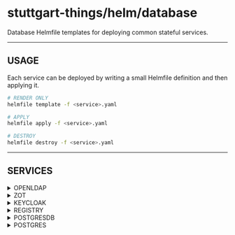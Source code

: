 # stuttgart-things/helm/database

Database Helmfile templates for deploying common stateful services.

---

## USAGE

Each service can be deployed by writing a small Helmfile definition and then applying it.

```bash
# RENDER ONLY
helmfile template -f <service>.yaml

# APPLY
helmfile apply -f <service>.yaml

# DESTROY
helmfile destroy -f <service>.yaml
```
---

## SERVICES

<details><summary>OPENLDAP</summary>

```bash
cat <<EOF > openldap.yaml
---
helmfiles:
  - path: git::https://github.com/stuttgart-things/helm.git@database/openldap.yaml.gotmpl
    values:
      - adminUser: admin
      - ldapDomain: dc=sthings,dc=de
EOF
```

</details>

<details><summary>ZOT </summary>

```bash
cat <<EOF > zot.yaml
---
helmfiles:
  - path: git::https://github.com/stuttgart-things/helm.git@database/zot.yaml.gotmpl
    values:
      - version: 0.1.75
      - domain: example.com
      - storageClassName: openebs-hostpath
      - storageSize: 1Gi
      - clusterIssuer: cluster-issuer-approle
      - issuerKind: ClusterIssuer
EOF
```

</details>

<details><summary>KEYCLOAK</summary>

```bash
cat <<EOF > keycloak.yaml
---
helmfiles:
  - path: git::https://github.com/stuttgart-things/helm.git@database/keycloak.yaml.gotmpl
    values:
      - ingressClassName: nginx
      - hostname: keycloak
      - domain: k8scluster.example.com
      - adminUser: admin
      - adminPassword: <your-password>
      - storageClass: nfs4-csi
      - clusterIssuer: cluster-issuer-approle
      - issuerKind: ClusterIssuer
EOF
```

```bash
cat <<EOF > keycloak-minimal.yaml
---
helmfiles:
  - path: git::https://github.com/stuttgart-things/helm.git@database/keycloak.yaml.gotmpl
    values:
      - clusterIssuer: selfsigned
      - domain: 172.18.0.4.nip.io
EOF
```

</details>


<details><summary>REGISTRY</summary>

### DEPLOYMENT

```bash
cat <<EOF > registry.yaml
---
helmfiles:
  - path: git::https://github.com/stuttgart-things/helm.git@database/registry.yaml.gotmpl
    values:
      # see @database/registry.yaml.gotmpl for more defaults to overwrite
      - clusterIssuer: letsencrypt-prod
      - hostname: registry
      - projectStorageClass: vsphere-csi
      - domain: example.com
      - size: 10Gi
      # generate htpasswd password:
      # htpasswd -nbB admin admin
      - htpasswd: admin:$2y$05$lzjRgAlLIavPLxXi9Q7lnOcjW2rIIQXkeXU0Pj2kA7K9bMAYKianC
EOF
```

### USAGE EXAMPLES

```bash
# login w/ container runtime
docker login ${HOSTNAME}.${DOMAIN}

# list repos
curl -u ${USER}:${PASSWORD} -X GET https://${HOSTNAME}.${DOMAIN}/v2/_catalog | jq .repositories[]
# e.g. "python-app/my-python-app"

# list tags
REPO="python-app/my-python-app"
curl -u ${USER}:${PASSWORD} -X GET https://${HOSTNAME}.${DOMAIN}/v2/${REPO}$/tags/list

# DELETE IMAGE FROM REGISTRY
registry='https://${HOSTNAME}.${DOMAIN}'
repo_name='exampleimagename'
auth='--user ${USER}:${PASSWORD}'
curl $auth -v sSL -X DELETE "https://${registry}/v2/${repo_name}/manifests/$(
    curl $auth -sSL -I \
        -H "Accept: application/vnd.docker.distribution.manifest.v2+json" \
        "https://${registry}/v2/${repo_name}/manifests/$(
            curl $auth -sSL "https://${registry}/v2/${repo_name}/tags/list" | jq -r '.tags[0]'
        )" \
    | awk '$1 == "Docker-Content-Digest:" { print $2 }' \
    | tr -d $'\r' \
)"
```

</details>

<details><summary>POSTGRESDB</summary>

```bash
cat <<EOF > postgresdb.yaml
---
helmfiles:
  - path: git::https://github.com/stuttgart-things/helm.git@database/postgresdb.yaml.gotmpl
    values:
      - namespace: postgres
      - version: 16.7.26
EOF
```

</details>

<details><summary>POSTGRES</summary>

### DEPLOY OPERATOR

```bash
cat <<EOF > postgres.yaml
---
helmfiles:
  - path: git::https://github.com/stuttgart-things/helm.git@database/postgres.yaml.gotmpl
    values:
      - namespace: postgres
      - version: 0.24.0
EOF
```

### CONFIGURE INSTANCE (EXAMPLE)

```bash
kubectl apply -f - << EOF
---
apiVersion: v1
kind: Namespace
metadata:
  name: backstage
---
apiVersion: v1
kind: Secret
type: kubernetes.io/basic-auth
metadata:
  name: app-secret
  namespace: backstage
stringData:
  username: "" # pragma: allowlist secret
  password: "" # pragma: allowlist secret
---
apiVersion: postgresql.cnpg.io/v1
kind: Cluster
metadata:
  name: backstage
  namespace: backstage
spec:
  instances: 1
  primaryUpdateStrategy: unsupervised
  storage:
    size: 1Gi
  bootstrap:
    initdb:
      secret:
        name: app-secret
      postInitSQL:
        - ALTER ROLE app CREATEDB
EOF
```

</details>
